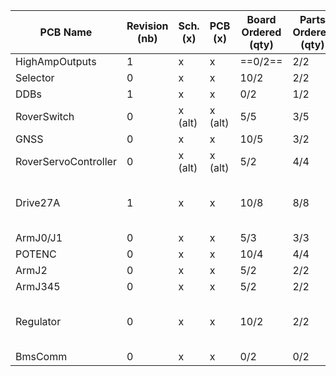 | PCB Name             | Revision (nb) | Sch.(x) | PCB (x) | Board Ordered (qty) | Parts Ordered (qty) | Ass.(qty) | Installed (qty) | Note                               |
| -------------------- | ------------- | ------- | ------- | ------------------- | ------------------- | --------- | --------------- | ---------------------------------- |
| HighAmpOutputs       | 1             | x       | x       | ==0/2==             | 2/2                 | 1/2       | 0/1             |                                    |
| Selector             | 0             | x       | x       | 10/2                | 2/2                 | ==1/2==   | 1/1             |                                    |
| DDBs                 | 1             | x       | x       | 0/2                 | 1/2                 | ==0/2==   | 0/1             |                                    |
| RoverSwitch          | 0             | x (alt) | x (alt) | 5/5                 | 3/5                 | ==2/4==   | 2/3             |                                    |
| GNSS                 | 0             | x       | x       | 10/5                | 3/2                 | ==1/2==   | 0/1             |                                    |
| RoverServoController | 0             | x (alt) | x (alt) | 5/2                 | 4/4                 | ==2/4==   | 2/2             |                                    |
| Drive27A             | 1             | x       | x       | 10/8                | 8/8                 | ==4/8==   | 4/4             | ~~One assembled drive is broken~~  |
| ArmJ0/J1             | 0             | x       | x       | 5/3                 | 3/3                 | ==0/3==   | 0/2             |                                    |
| POTENC               | 0             | x       | x       | 10/4                | 4/4                 | ==4/4==   | 0/3             |                                    |
| ArmJ2                | 0             | x       | x       | 5/2                 | 2/2                 | ==1/2==   | 0/1             |                                    |
| ArmJ345              | 0             | x       | x       | 5/2                 | 2/2                 | ==1/2==   | 1/1             |                                    |
| Regulator            | 0             | x       | x       | 10/2                | 2/2                 | ==2/2==   | 1/2             | 12V for light<br>5V for Router<br> |
| BmsComm              | 0             | x       | x       | 0/2                 | 0/2                 | 0/2       | 0/1             |                                    |
